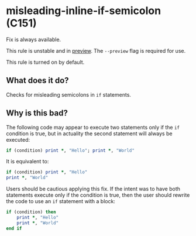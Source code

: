 # misleading-inline-if-semicolon (C151)
Fix is always available.

This rule is unstable and in [preview](../preview.md). The `--preview` flag is required for use.

This rule is turned on by default.

## What does it do?
Checks for misleading semicolons in `if` statements.

## Why is this bad?
The following code may appear to execute two statements only if the `if`
condition is true, but in actuality the second statement will always be
executed:

```f90
if (condition) print *, "Hello"; print *, "World"
```

It is equivalent to:

```f90
if (condition) print *, "Hello"
print *, "World"
```

Users should be cautious applying this fix. If the intent was to have
both statements execute only if the condition is true, then the user
should rewrite the code to use an `if` statement with a block:

```f90
if (condition) then
    print *, "Hello"
    print *, "World"
end if
```
